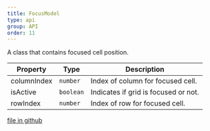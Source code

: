 ```yaml
---
title: FocusModel
type: api
group: API
order: 11
---
```

A class that contains focused cell position.

Property|Type|Description
---|---|---
columnIndex|`number`|Index of column for focused cell.
isActive|`boolean`|Indicates if grid is focused or not.
rowIndex|`number`|Index of row for focused cell.

[file in github](https://github.com/qgrid/ng2/core/focus.model.js)
